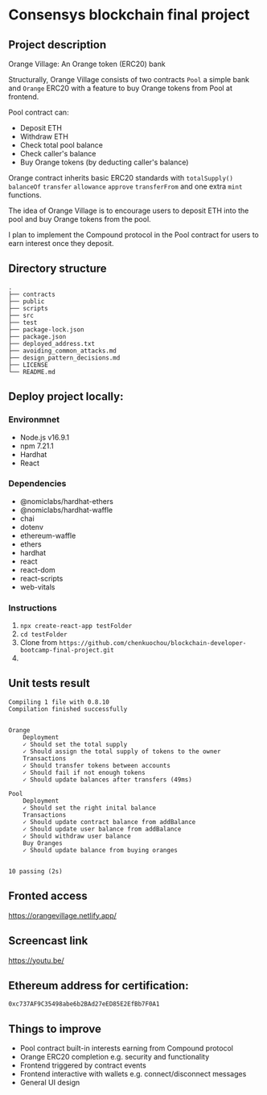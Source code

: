 # Consensys blockchain final project

## Project description

Orange Village: An Orange token (ERC20) bank

Structurally, Orange Village consists of two contracts `Pool` a simple bank and `Orange` ERC20 with a feature to buy Orange tokens from Pool at frontend.

Pool contract can:

- Deposit ETH
- Withdraw ETH
- Check total pool balance
- Check caller's balance
- Buy Orange tokens (by deducting caller's balance)

Orange contract inherits basic ERC20 standards with `totalSupply()` `balanceOf` `transfer` `allowance` `approve` `transferFrom` and one extra `mint` functions.

The idea of Orange Village is to encourage users to deposit ETH into the pool and buy Orange tokens from the pool.

I plan to implement the Compound protocol in the Pool contract for users to earn interest once they deposit.

## Directory structure

    .
    ├── contracts
    ├── public
    ├── scripts
    ├── src
    ├── test
    ├── package-lock.json
    ├── package.json
    ├── deployed_address.txt
    ├── avoiding_common_attacks.md
    ├── design_pattern_decisions.md
    ├── LICENSE
    └── README.md

## Deploy project locally:

### Environmnet

- Node.js v16.9.1
- npm 7.21.1
- Hardhat
- React

### Dependencies

- @nomiclabs/hardhat-ethers
- @nomiclabs/hardhat-waffle
- chai
- dotenv
- ethereum-waffle
- ethers
- hardhat
- react
- react-dom
- react-scripts
- web-vitals

### Instructions

1. `npx create-react-app testFolder`
2. `cd testFolder`
3. Clone from `https://github.com/chenkuochou/blockchain-developer-bootcamp-final-project.git`
4.

## Unit tests result

    Compiling 1 file with 0.8.10
    Compilation finished successfully


    Orange
        Deployment
        ✓ Should set the total supply
        ✓ Should assign the total supply of tokens to the owner
        Transactions
        ✓ Should transfer tokens between accounts
        ✓ Should fail if not enough tokens
        ✓ Should update balances after transfers (49ms)

    Pool
        Deployment
        ✓ Should set the right inital balance
        Transactions
        ✓ Should update contract balance from addBalance
        ✓ Should update user balance from addBalance
        ✓ Should withdraw user balance
        Buy Oranges
        ✓ Should update balance from buying oranges


    10 passing (2s)

## Fronted access

https://orangevillage.netlify.app/

## Screencast link

https://youtu.be/

## Ethereum address for certification:

`0xc737AF9C35498abe6b2BAd27eED85E2EfBb7F0A1`

## Things to improve

- Pool contract built-in interests earning from Compound protocol
- Orange ERC20 completion e.g. security and functionality
- Frontend triggered by contract events
- Frontend interactive with wallets e.g. connect/disconnect messages
- General UI design
